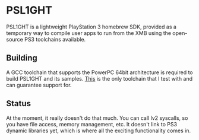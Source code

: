 PSL1GHT
=======

PSL1GHT is a lightweight PlayStation 3 homebrew SDK, provided as a temporary
way to compile user apps to run from the XMB using the open-source PS3
toolchains available.


Building
--------

A GCC toolchain that supports the PowerPC 64bit architecture is required to
build PSL1GHT and its samples.
[This](http://www.bsc.es/plantillaH.php?cat_id=579) is the only toolchain
that I test with and can guarantee support for.


Status
------

At the moment, it really doesn't do that much. You can call lv2 syscalls, so
you have file access, memory management, etc. It doesn't link to PS3 dynamic
libraries yet, which is where all the exciting functionality comes in.
